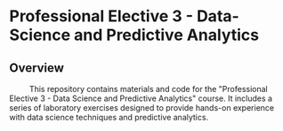 # Professional Elective 3 - Data-Science and Predictive Analytics

## Overview
&emsp; &emsp; This repository contains materials and code for the "Professional Elective 3 - Data Science and Predictive Analytics" course. It includes a series of laboratory exercises designed to provide hands-on experience with data science techniques and predictive analytics.
